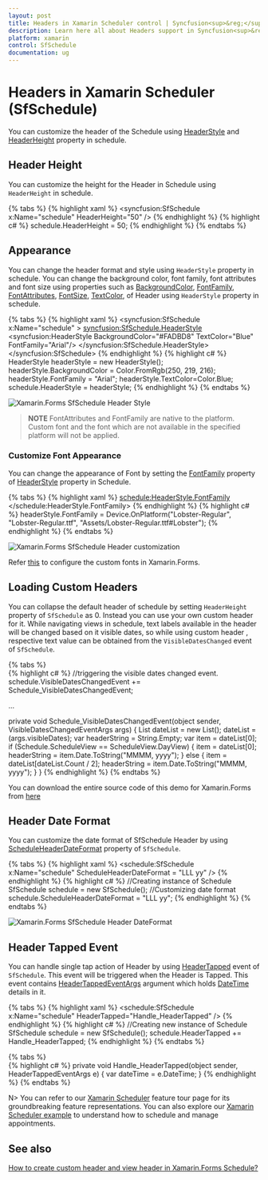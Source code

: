```yaml
---     
layout: post     
title: Headers in Xamarin Scheduler control | Syncfusion<sup>&reg;</sup>
description: Learn here all about Headers support in Syncfusion<sup>&reg;</sup> Xamarin Scheduler (SfSchedule) control, its elements and more.
platform: xamarin    
control: SfSchedule     
documentation: ug   
---  
```


# Headers in Xamarin Scheduler (SfSchedule)

You can customize the header of the Schedule using [HeaderStyle](https://help.syncfusion.com/cr/xamarin/Syncfusion.SfSchedule.XForms.SfSchedule.html#Syncfusion_SfSchedule_XForms_SfSchedule_HeaderStyle) and [HeaderHeight](https://help.syncfusion.com/cr/xamarin/Syncfusion.SfSchedule.XForms.SfSchedule.html#Syncfusion_SfSchedule_XForms_SfSchedule_HeaderHeight) property in schedule.

## Header Height

You can customize the height for the Header in Schedule using `HeaderHeight` in schedule.

{% tabs %} 
{% highlight xaml %}
<syncfusion:SfSchedule x:Name="schedule" HeaderHeight="50" />
{% endhighlight %} 
{% highlight c# %}
schedule.HeaderHeight = 50;
{% endhighlight %}
{% endtabs %} 

## Appearance

You can change the header format and style using `HeaderStyle` property in schedule.
You can change the background color, font family, font attributes and font size using properties such as [BackgroundColor](https://help.syncfusion.com/cr/xamarin/Syncfusion.SfSchedule.XForms.HeaderStyle.html#Syncfusion_SfSchedule_XForms_HeaderStyle_BackgroundColor), [FontFamily](https://help.syncfusion.com/cr/xamarin/Syncfusion.SfSchedule.XForms.HeaderStyle.html#Syncfusion_SfSchedule_XForms_HeaderStyle_FontFamily), [FontAttributes](https://help.syncfusion.com/cr/xamarin/Syncfusion.SfSchedule.XForms.HeaderStyle.html#Syncfusion_SfSchedule_XForms_HeaderStyle_FontAttributes), [FontSize](https://help.syncfusion.com/cr/xamarin/Syncfusion.SfSchedule.XForms.HeaderStyle.html#Syncfusion_SfSchedule_XForms_HeaderStyle_FontSize), [TextColor](https://help.syncfusion.com/cr/xamarin/Syncfusion.SfSchedule.XForms.HeaderStyle.html#Syncfusion_SfSchedule_XForms_HeaderStyle_TextColor), of Header using `HeaderStyle` property in schedule.

{% tabs %} 
{% highlight xaml %}
<syncfusion:SfSchedule x:Name="schedule" >
	<syncfusion:SfSchedule.HeaderStyle>
		<syncfusion:HeaderStyle
			BackgroundColor="#FADBD8" 
			TextColor="Blue" 
			FontFamily="Arial"/>
	</syncfusion:SfSchedule.HeaderStyle>
</syncfusion:SfSchedule>
{% endhighlight %}
{% highlight c# %}
HeaderStyle headerStyle = new HeaderStyle();
headerStyle.BackgroundColor = Color.FromRgb(250, 219, 216);
headerStyle.FontFamily = "Arial";
headerStyle.TextColor=Color.Blue;
schedule.HeaderStyle = headerStyle;
{% endhighlight %}
{% endtabs %} 

![Xamarin.Forms SfSchedule Header Style](Header_images/xamarin.forms.schedule-header-appearance.png) 

>**NOTE**
FontAttributes and FontFamily are native to the  platform. Custom font and the font which are not available in the specified platform will not be applied.

### Customize Font Appearance

You can change the appearance of Font by setting the  [FontFamily](https://help.syncfusion.com/cr/xamarin/Syncfusion.SfSchedule.XForms.HeaderStyle.html#Syncfusion_SfSchedule_XForms_HeaderStyle_FontFamilyProperty) property of [HeaderStyle](https://help.syncfusion.com/xamarin/sfschedule/headers#appearance) property in Schedule.

{% tabs %} 
{% highlight xaml %}
<schedule:HeaderStyle.FontFamily>
	<OnPlatform x:TypeArguments="x:String" iOS="Lobster-Regular" Android="Lobster-Regular.ttf" WinPhone="Assets/Lobster-Regular.ttf#Lobster" />
</schedule:HeaderStyle.FontFamily>
{% endhighlight %}
{% highlight c# %}
headerStyle.FontFamily = Device.OnPlatform("Lobster-Regular", "Lobster-Regular.ttf", "Assets/Lobster-Regular.ttf#Lobster");
{% endhighlight %}
{% endtabs %} 

![Xamarin.Forms SfSchedule Header customization](Header_images/xamarin.forms-schedule-customize-font.png) 

Refer [this](https://help.syncfusion.com/xamarin/sfschedule/monthview#custom-font-setting-in-xamarinforms-android) to configure the custom fonts in Xamarin.Forms.

## Loading Custom Headers

You can collapse the default header of schedule by setting `HeaderHeight` property of `SfSchedule` as 0. Instead you can use your own custom header for it. While navigating views in schedule, text labels available in the header will be changed based on it visible dates, so while using custom header , respective text value can be obtained from the `VisibleDatesChanged` event of `SfSchedule`.

{% tabs %}   
{% highlight c# %}
//triggering the visible dates changed event.
schedule.VisibleDatesChangedEvent += Schedule_VisibleDatesChangedEvent;

... 

private void Schedule_VisibleDatesChangedEvent(object sender, VisibleDatesChangedEventArgs args)
{
	List<DateTime> dateList = new List<DateTime>();
	dateList = (args.visibleDates);
	var headerString = String.Empty;
	var item = dateList[0];
	if (Schedule.ScheduleView == ScheduleView.DayView)
	{
		item = dateList[0];
		headerString = item.Date.ToString("MMMM, yyyy");
	}
	else
	{
		item = dateList[dateList.Count / 2];
		headerString = item.Date.ToString("MMMM, yyyy");
	}
}
{% endhighlight %}
{% endtabs %}   

You can download the entire source code of this demo for Xamarin.Forms from [here](https://github.com/SyncfusionExamples/loading-custom-headers-schedule-xamarin)

## Header Date Format

You can customize the date format of SfSchedule Header by using [ScheduleHeaderDateFormat](https://help.syncfusion.com/cr/xamarin/Syncfusion.SfSchedule.XForms.SfSchedule.html#Syncfusion_SfSchedule_XForms_SfSchedule_ScheduleHeaderDateFormat) property of `SfSchedule`.

{% tabs %}
{% highlight xaml %}
<schedule:SfSchedule x:Name="schedule" ScheduleHeaderDateFormat = "LLL yy" />
{% endhighlight %}
{% highlight c# %}
//Creating instance of Schedule
SfSchedule schedule = new SfSchedule();
//Customizing date format
schedule.ScheduleHeaderDateFormat = "LLL yy";
{% endhighlight %}
{% endtabs %}

![Xamarin.Forms SfSchedule Header DateFormat](Header_images/xamarin.forms-schedule-date-format.png)

## Header Tapped Event

You can handle single tap action of Header by using [HeaderTapped](https://help.syncfusion.com/cr/xamarin/Syncfusion.SfSchedule.XForms.SfSchedule.html#Syncfusion_SfSchedule_XForms_SfSchedule_HeaderTapped) event of `SfSchedule`. This event will be triggered when the Header is Tapped. This event contains [HeaderTappedEventArgs](https://help.syncfusion.com/cr/xamarin/Syncfusion.SfSchedule.XForms.HeaderTappedEventArgs.html) argument which holds [DateTime](https://help.syncfusion.com/cr/xamarin/Syncfusion.SfSchedule.XForms.HeaderTappedEventArgs.html#Syncfusion_SfSchedule_XForms_HeaderTappedEventArgs_DateTime) details in it.

{% tabs %}
{% highlight xaml %}
<schedule:SfSchedule x:Name="schedule" HeaderTapped="Handle_HeaderTapped" />
{% endhighlight %}
{% highlight c# %}
//Creating  new instance of Schedule
SfSchedule schedule = new SfSchedule();
schedule.HeaderTapped += Handle_HeaderTapped;
{% endhighlight %}
{% endtabs %}

{% tabs %}   
{% highlight c# %}
private void Handle_HeaderTapped(object sender, HeaderTappedEventArgs e)
{
    var dateTime = e.DateTime;
}
{% endhighlight %}
{% endtabs %}   

N> You can refer to our [Xamarin Scheduler](https://www.syncfusion.com/xamarin-ui-controls/xamarin-scheduler) feature tour page for its groundbreaking feature representations. You can also explore our [Xamarin Scheduler example](https://github.com/syncfusion/xamarin-demos/tree/master/Forms/Schedule) to understand how to schedule and manage appointments.

## See also

[How to create custom header and view header in Xamarin.Forms Schedule?](https://support.syncfusion.com/kb/article/8862/how-to-create-custom-header-and-view-header-in-xamarin-forms-schedule)



